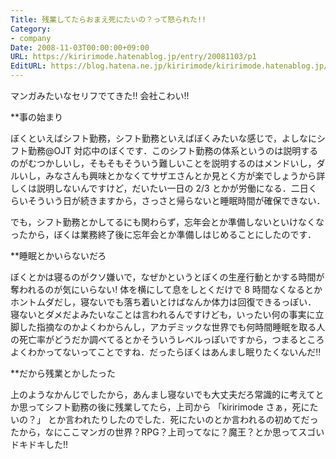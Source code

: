 ```yaml
---
Title: 残業してたらおまえ死にたいの？って怒られた!!
Category:
- company
Date: 2008-11-03T00:00:00+09:00
URL: https://kiririmode.hatenablog.jp/entry/20081103/p1
EditURL: https://blog.hatena.ne.jp/kiririmode/kiririmode.hatenablog.jp/atom/entry/8454420450078213937
---
```



マンガみたいなセリフでてきた!! 会社こわい!!

**事の始まり

ぼくといえばシフト勤務，シフト勤務といえばぼくみたいな感じで，よしなにシフト勤務@OJT 対応中のぼくです．このシフト勤務の体系というのは説明するのがむつかしいし，そもそもそういう難しいことを説明するのはメンドいし，ダルいし，みなさんも興味とかなくてサザエさんとか見とく方が楽でしょうから詳しくは説明しないんですけど，だいたい一日の 2/3 とかが労働になる．二日くらいそういう日が続きますから，さっさと帰らないと睡眠時間が確保できない．

でも，シフト勤務とかしてるにも関わらず，忘年会とか準備しないといけなくなったから，ぼくは業務終了後に忘年会とか準備しはじめることにしたのです．

**睡眠とかいらないだろ

ぼくとかは寝るのがクソ嫌いで，なぜかというとぼくの生産行動とかする時間が奪われるのが気にいらない! 
体を横にして息をしとくだけで 8 時間なくなるとかホントムダだし，寝ないでも落ち着いとけばなんか体力は回復できるっぽい．
寝ないとダメだよみたいなことは言われるんですけども，いったい何の事実に立脚した指摘なのかよくわからんし，アカデミックな世界でも何時間睡眠を取る人の死亡率がどうだか調べてるとかそういうレベルっぽいですから，つまるところよくわかってないってことですね．だったらぼくはあんまし眠りたくないんだ!!

**だから残業とかしたった

上のようなかんじでしたから，あんまし寝ないでも大丈夫だろ常識的に考えてとか思ってシフト勤務の後に残業してたら，上司から
「kiririmode さぁ，死にたいの？」
とか言われたりしたのでした．死にたいのとか言われるの初めてだったから，なにここマンガの世界？RPG？上司ってなに？魔王？とか思ってスゴいドキドキした!!
